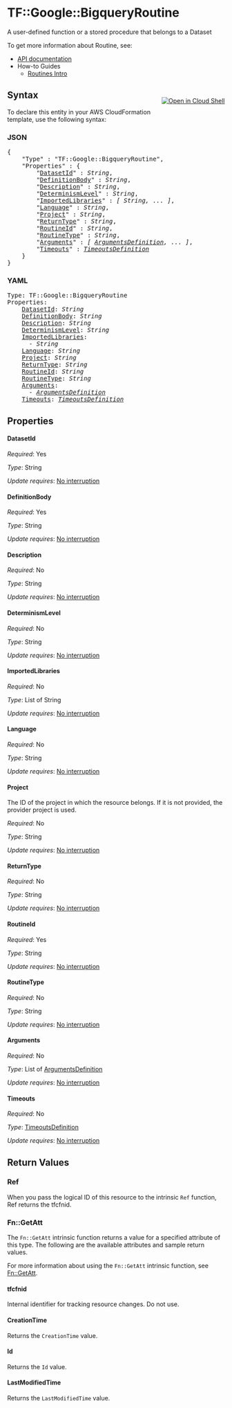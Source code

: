 # TF::Google::BigqueryRoutine

A user-defined function or a stored procedure that belongs to a Dataset


To get more information about Routine, see:

* [API documentation](https://cloud.google.com/bigquery/docs/reference/rest/v2/routines)
* How-to Guides
    * [Routines Intro](https://cloud.google.com/bigquery/docs/reference/rest/v2/routines)

<div class = "oics-button" style="float: right; margin: 0 0 -15px">
  <a href="https://console.cloud.google.com/cloudshell/open?cloudshell_git_repo=https%3A%2F%2Fgithub.com%2Fterraform-google-modules%2Fdocs-examples.git&cloudshell_working_dir=big_query_routine_basic&cloudshell_image=gcr.io%2Fgraphite-cloud-shell-images%2Fterraform%3Alatest&open_in_editor=main.tf&cloudshell_print=.%2Fmotd&cloudshell_tutorial=.%2Ftutorial.md" target="_blank">
    <img alt="Open in Cloud Shell" src="//gstatic.com/cloudssh/images/open-btn.svg" style="max-height: 44px; margin: 32px auto; max-width: 100%;">
  </a>
</div>

## Syntax

To declare this entity in your AWS CloudFormation template, use the following syntax:

### JSON

<pre>
{
    "Type" : "TF::Google::BigqueryRoutine",
    "Properties" : {
        "<a href="#datasetid" title="DatasetId">DatasetId</a>" : <i>String</i>,
        "<a href="#definitionbody" title="DefinitionBody">DefinitionBody</a>" : <i>String</i>,
        "<a href="#description" title="Description">Description</a>" : <i>String</i>,
        "<a href="#determinismlevel" title="DeterminismLevel">DeterminismLevel</a>" : <i>String</i>,
        "<a href="#importedlibraries" title="ImportedLibraries">ImportedLibraries</a>" : <i>[ String, ... ]</i>,
        "<a href="#language" title="Language">Language</a>" : <i>String</i>,
        "<a href="#project" title="Project">Project</a>" : <i>String</i>,
        "<a href="#returntype" title="ReturnType">ReturnType</a>" : <i>String</i>,
        "<a href="#routineid" title="RoutineId">RoutineId</a>" : <i>String</i>,
        "<a href="#routinetype" title="RoutineType">RoutineType</a>" : <i>String</i>,
        "<a href="#arguments" title="Arguments">Arguments</a>" : <i>[ <a href="argumentsdefinition.md">ArgumentsDefinition</a>, ... ]</i>,
        "<a href="#timeouts" title="Timeouts">Timeouts</a>" : <i><a href="timeoutsdefinition.md">TimeoutsDefinition</a></i>
    }
}
</pre>

### YAML

<pre>
Type: TF::Google::BigqueryRoutine
Properties:
    <a href="#datasetid" title="DatasetId">DatasetId</a>: <i>String</i>
    <a href="#definitionbody" title="DefinitionBody">DefinitionBody</a>: <i>String</i>
    <a href="#description" title="Description">Description</a>: <i>String</i>
    <a href="#determinismlevel" title="DeterminismLevel">DeterminismLevel</a>: <i>String</i>
    <a href="#importedlibraries" title="ImportedLibraries">ImportedLibraries</a>: <i>
      - String</i>
    <a href="#language" title="Language">Language</a>: <i>String</i>
    <a href="#project" title="Project">Project</a>: <i>String</i>
    <a href="#returntype" title="ReturnType">ReturnType</a>: <i>String</i>
    <a href="#routineid" title="RoutineId">RoutineId</a>: <i>String</i>
    <a href="#routinetype" title="RoutineType">RoutineType</a>: <i>String</i>
    <a href="#arguments" title="Arguments">Arguments</a>: <i>
      - <a href="argumentsdefinition.md">ArgumentsDefinition</a></i>
    <a href="#timeouts" title="Timeouts">Timeouts</a>: <i><a href="timeoutsdefinition.md">TimeoutsDefinition</a></i>
</pre>

## Properties

#### DatasetId

_Required_: Yes

_Type_: String

_Update requires_: [No interruption](https://docs.aws.amazon.com/AWSCloudFormation/latest/UserGuide/using-cfn-updating-stacks-update-behaviors.html#update-no-interrupt)

#### DefinitionBody

_Required_: Yes

_Type_: String

_Update requires_: [No interruption](https://docs.aws.amazon.com/AWSCloudFormation/latest/UserGuide/using-cfn-updating-stacks-update-behaviors.html#update-no-interrupt)

#### Description

_Required_: No

_Type_: String

_Update requires_: [No interruption](https://docs.aws.amazon.com/AWSCloudFormation/latest/UserGuide/using-cfn-updating-stacks-update-behaviors.html#update-no-interrupt)

#### DeterminismLevel

_Required_: No

_Type_: String

_Update requires_: [No interruption](https://docs.aws.amazon.com/AWSCloudFormation/latest/UserGuide/using-cfn-updating-stacks-update-behaviors.html#update-no-interrupt)

#### ImportedLibraries

_Required_: No

_Type_: List of String

_Update requires_: [No interruption](https://docs.aws.amazon.com/AWSCloudFormation/latest/UserGuide/using-cfn-updating-stacks-update-behaviors.html#update-no-interrupt)

#### Language

_Required_: No

_Type_: String

_Update requires_: [No interruption](https://docs.aws.amazon.com/AWSCloudFormation/latest/UserGuide/using-cfn-updating-stacks-update-behaviors.html#update-no-interrupt)

#### Project

The ID of the project in which the resource belongs.
If it is not provided, the provider project is used.

_Required_: No

_Type_: String

_Update requires_: [No interruption](https://docs.aws.amazon.com/AWSCloudFormation/latest/UserGuide/using-cfn-updating-stacks-update-behaviors.html#update-no-interrupt)

#### ReturnType

_Required_: No

_Type_: String

_Update requires_: [No interruption](https://docs.aws.amazon.com/AWSCloudFormation/latest/UserGuide/using-cfn-updating-stacks-update-behaviors.html#update-no-interrupt)

#### RoutineId

_Required_: Yes

_Type_: String

_Update requires_: [No interruption](https://docs.aws.amazon.com/AWSCloudFormation/latest/UserGuide/using-cfn-updating-stacks-update-behaviors.html#update-no-interrupt)

#### RoutineType

_Required_: No

_Type_: String

_Update requires_: [No interruption](https://docs.aws.amazon.com/AWSCloudFormation/latest/UserGuide/using-cfn-updating-stacks-update-behaviors.html#update-no-interrupt)

#### Arguments

_Required_: No

_Type_: List of <a href="argumentsdefinition.md">ArgumentsDefinition</a>

_Update requires_: [No interruption](https://docs.aws.amazon.com/AWSCloudFormation/latest/UserGuide/using-cfn-updating-stacks-update-behaviors.html#update-no-interrupt)

#### Timeouts

_Required_: No

_Type_: <a href="timeoutsdefinition.md">TimeoutsDefinition</a>

_Update requires_: [No interruption](https://docs.aws.amazon.com/AWSCloudFormation/latest/UserGuide/using-cfn-updating-stacks-update-behaviors.html#update-no-interrupt)

## Return Values

### Ref

When you pass the logical ID of this resource to the intrinsic `Ref` function, Ref returns the tfcfnid.

### Fn::GetAtt

The `Fn::GetAtt` intrinsic function returns a value for a specified attribute of this type. The following are the available attributes and sample return values.

For more information about using the `Fn::GetAtt` intrinsic function, see [Fn::GetAtt](https://docs.aws.amazon.com/AWSCloudFormation/latest/UserGuide/intrinsic-function-reference-getatt.html).

#### tfcfnid

Internal identifier for tracking resource changes. Do not use.

#### CreationTime

Returns the <code>CreationTime</code> value.

#### Id

Returns the <code>Id</code> value.

#### LastModifiedTime

Returns the <code>LastModifiedTime</code> value.

